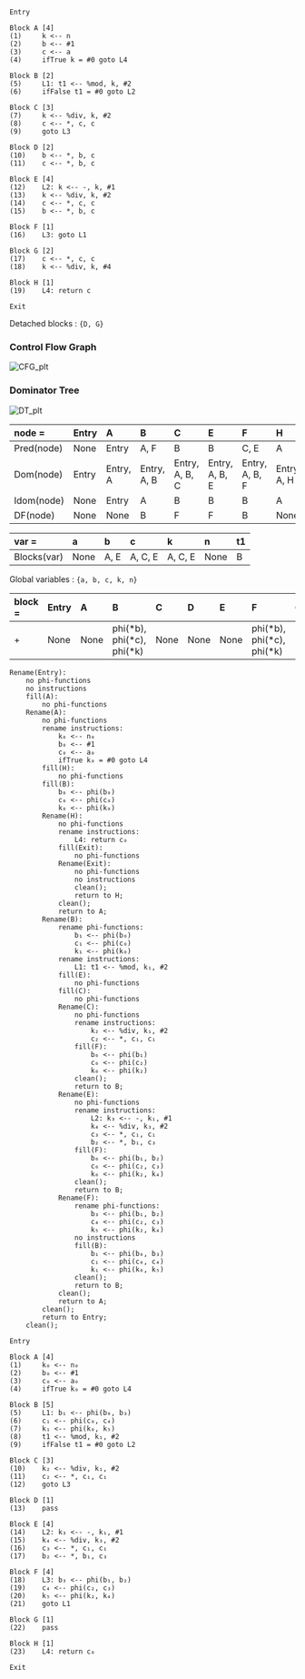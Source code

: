 ```
Entry

Block A [4]
(1) 	k <-- n
(2) 	b <-- #1
(3) 	c <-- a
(4) 	ifTrue k = #0 goto L4

Block B [2]
(5) 	L1: t1 <-- %mod, k, #2
(6) 	ifFalse t1 = #0 goto L2

Block C [3]
(7) 	k <-- %div, k, #2
(8) 	c <-- *, c, c
(9) 	goto L3

Block D [2]
(10)	b <-- *, b, c
(11)	c <-- *, b, c

Block E [4]
(12)	L2: k <-- -, k, #1
(13)	k <-- %div, k, #2
(14)	c <-- *, c, c
(15)	b <-- *, b, c

Block F [1]
(16)	L3: goto L1

Block G [2]
(17)	c <-- *, c, c
(18)	k <-- %div, k, #4

Block H [1]
(19)	L4: return c

Exit
```

Detached blocks : ```{D, G}```

### Control Flow Graph

![CFG_plt](cfg/draw_planar.png)

### Dominator Tree

![DT_plt](dt/draw_planar.png)

| node =     | Entry   | A        | B           | C              | E              | F              | H           | Exit              |
|:-----------|:--------|:---------|:------------|:---------------|:---------------|:---------------|:------------|:------------------|
| Pred(node) | None    | Entry    | A, F        | B              | B              | C, E           | A           | H                 |
| Dom(node)  | Entry   | Entry, A | Entry, A, B | Entry, A, B, C | Entry, A, B, E | Entry, A, B, F | Entry, A, H | Entry, A, H, Exit |
| Idom(node) | None    | Entry    | A           | B              | B              | B              | A           | H                 |
| DF(node)   | None    | None     | B           | F              | F              | B              | None        | None              |

| var =       | a    | b    | c       | k       | n    | t1   |
|:------------|:-----|:-----|:--------|:--------|:-----|:-----|
| Blocks(var) | None | A, E | A, C, E | A, C, E | None | B    |

Global variables : ```{a, b, c, k, n}```

| block =   | Entry   | A    | B                         | C    | D    | E    | F                         | G    | H    | Exit   |
|:----------|:--------|:-----|:--------------------------|:-----|:-----|:-----|:--------------------------|:-----|:-----|:-------|
| +         | None    | None | phi(*b), phi(*c), phi(*k) | None | None | None | phi(*b), phi(*c), phi(*k) | None | None | None   |

```
Rename(Entry):
    no phi-functions
    no instructions
    fill(A):
        no phi-functions
    Rename(A):
        no phi-functions
        rename instructions:
            k₀ <-- n₀
            b₀ <-- #1
            c₀ <-- a₀
            ifTrue k₀ = #0 goto L4
        fill(H):
            no phi-functions
        fill(B):
            b₀ <-- phi(b₀)
            c₀ <-- phi(c₀)
            k₀ <-- phi(k₀)
        Rename(H):
            no phi-functions
            rename instructions:
                L4: return c₀
            fill(Exit):
                no phi-functions
            Rename(Exit):
                no phi-functions
                no instructions
                clean();
                return to H;
            clean();
            return to A;
        Rename(B):
            rename phi-functions:
                b₁ <-- phi(b₀)
                c₁ <-- phi(c₀)
                k₁ <-- phi(k₀)
            rename instructions:
                L1: t1 <-- %mod, k₁, #2
            fill(E):
                no phi-functions
            fill(C):
                no phi-functions
            Rename(C):
                no phi-functions
                rename instructions:
                    k₂ <-- %div, k₁, #2
                    c₂ <-- *, c₁, c₁
                fill(F):
                    b₀ <-- phi(b₁)
                    c₀ <-- phi(c₂)
                    k₀ <-- phi(k₂)
                clean();
                return to B;
            Rename(E):
                no phi-functions
                rename instructions:
                    L2: k₃ <-- -, k₁, #1
                    k₄ <-- %div, k₃, #2
                    c₃ <-- *, c₁, c₁
                    b₂ <-- *, b₁, c₃
                fill(F):
                    b₀ <-- phi(b₁, b₂)
                    c₀ <-- phi(c₂, c₃)
                    k₀ <-- phi(k₂, k₄)
                clean();
                return to B;
            Rename(F):
                rename phi-functions:
                    b₃ <-- phi(b₁, b₂)
                    c₄ <-- phi(c₂, c₃)
                    k₅ <-- phi(k₂, k₄)
                no instructions
                fill(B):
                    b₁ <-- phi(b₀, b₃)
                    c₁ <-- phi(c₀, c₄)
                    k₁ <-- phi(k₀, k₅)
                clean();
                return to B;
            clean();
            return to A;
        clean();
        return to Entry;
    clean();
```

```
Entry

Block A [4]
(1) 	k₀ <-- n₀
(2) 	b₀ <-- #1
(3) 	c₀ <-- a₀
(4) 	ifTrue k₀ = #0 goto L4

Block B [5]
(5) 	L1: b₁ <-- phi(b₀, b₃)
(6) 	c₁ <-- phi(c₀, c₄)
(7) 	k₁ <-- phi(k₀, k₅)
(8) 	t1 <-- %mod, k₁, #2
(9) 	ifFalse t1 = #0 goto L2

Block C [3]
(10)	k₂ <-- %div, k₁, #2
(11)	c₂ <-- *, c₁, c₁
(12)	goto L3

Block D [1]
(13)	pass

Block E [4]
(14)	L2: k₃ <-- -, k₁, #1
(15)	k₄ <-- %div, k₃, #2
(16)	c₃ <-- *, c₁, c₁
(17)	b₂ <-- *, b₁, c₃

Block F [4]
(18)	L3: b₃ <-- phi(b₁, b₂)
(19)	c₄ <-- phi(c₂, c₃)
(20)	k₅ <-- phi(k₂, k₄)
(21)	goto L1

Block G [1]
(22)	pass

Block H [1]
(23)	L4: return c₀

Exit
```

